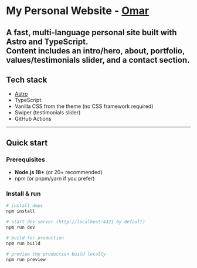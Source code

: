 # My Personal Website - [Omar](https://omar-elbakri.com/)

A fast, multi-language personal site built with **Astro** and **TypeScript**.  
Content includes an intro/hero, about, portfolio, values/testimonials slider, and a contact section.
---

## Tech stack

- [Astro](https://astro.build/)
- TypeScript
- Vanilla CSS from the theme (no CSS framework required)
- Swiper (testimonials slider)
- GitHub Actions

---
## Quick start

### Prerequisites
- **Node.js 18+** (or 20+ recommended)
- npm (or pnpm/yarn if you prefer)

### Install & run
```bash
# install deps
npm install

# start dev server (http://localhost:4321 by default)
npm run dev

# build for production
npm run build

# preview the production build locally
npm run preview
